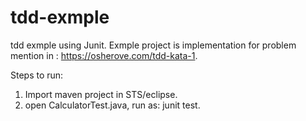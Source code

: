 # tdd-exmple
tdd exmple using Junit. Exmple project is implementation for problem mention in : 
https://osherove.com/tdd-kata-1.

Steps to run:
1) Import maven project in STS/eclipse.
2) open CalculatorTest.java, run as: junit test.

